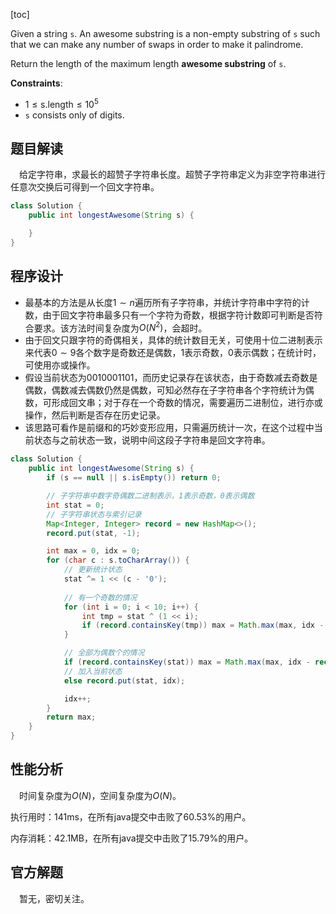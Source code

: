 [toc]

Given a string `s`. An awesome substring is a non-empty substring of `s` such that we can make any number of swaps in order to make it palindrome.

Return the length of the maximum length **awesome substring** of `s`.



**Constraints**:

* $1 \le \text{s.length} \le 10^5$
* `s` consists only of digits.



## 题目解读

&emsp;给定字符串，求最长的超赞子字符串长度。超赞子字符串定义为非空字符串进行任意次交换后可得到一个回文字符串。

```java
class Solution {
    public int longestAwesome(String s) {

    }
}
```

## 程序设计

* 最基本的方法是从长度$1 \sim n$遍历所有子字符串，并统计字符串中字符的计数，由于回文字符串最多只有一个字符为奇数，根据字符计数即可判断是否符合要求。该方法时间复杂度为$O(N^2)$，会超时。
* 由于回文只跟字符的奇偶相关，具体的统计数目无关，可使用十位二进制表示来代表$0 \sim 9$各个数字是奇数还是偶数，$1$表示奇数，$0$表示偶数；在统计时，可使用亦或操作。
* 假设当前状态为$0010001101$，而历史记录存在该状态，由于奇数减去奇数是偶数，偶数减去偶数仍然是偶数，可知必然存在子字符串各个字符统计为偶数，可形成回文串；对于存在一个奇数的情况，需要遍历二进制位，进行亦或操作，然后判断是否存在历史记录。
* 该思路可看作是前缀和的巧妙变形应用，只需遍历统计一次，在这个过程中当前状态与之前状态一致，说明中间这段子字符串是回文字符串。

```java
class Solution {
    public int longestAwesome(String s) {
        if (s == null || s.isEmpty()) return 0;

        // 子字符串中数字奇偶数二进制表示，1表示奇数，0表示偶数
        int stat = 0;
        // 子字符串状态与索引记录
        Map<Integer, Integer> record = new HashMap<>();
        record.put(stat, -1);

        int max = 0, idx = 0;
        for (char c : s.toCharArray()) {
            // 更新统计状态
            stat ^= 1 << (c - '0');
            
            // 有一个奇数的情况
            for (int i = 0; i < 10; i++) {
                int tmp = stat ^ (1 << i);
                if (record.containsKey(tmp)) max = Math.max(max, idx - record.get(tmp));
            }

            // 全部为偶数个的情况
            if (record.containsKey(stat)) max = Math.max(max, idx - record.get(stat));
            // 加入当前状态
            else record.put(stat, idx);

            idx++;
        }
        return max;
    }
}
```

## 性能分析

&emsp;时间复杂度为$O(N)$，空间复杂度为$O(N)$。

执行用时：141ms，在所有java提交中击败了60.53%的用户。

内存消耗：42.1MB，在所有java提交中击败了15.79%的用户。

## 官方解题

&emsp;暂无，密切关注。